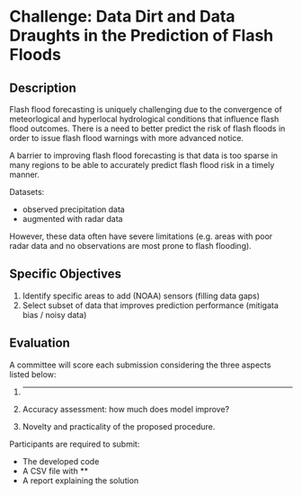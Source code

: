 # Challenge: Data Dirt and Data Draughts in the Prediction of Flash Floods


## Description
Flash flood forecasting is uniquely challenging due to the convergence of meteorlogical and hyperlocal hydrological conditions that influence flash flood outcomes. There is a need to better predict the risk of flash floods in order to issue flash flood warnings with more advanced notice. 

A barrier to improving flash flood forecasting is that data is too sparse in many regions to be able to accurately predict flash flood risk in a timely manner.

Datasets: 
* observed precipitation data
* augmented with radar data

However, these data often have severe limitations (e.g. areas with poor radar data and no observations are most prone to flash flooding). 


## Specific Objectives
1. Identify specific areas to add (NOAA) sensors (filling data gaps)
2. Select subset of data that improves prediction performance (mitigata bias / noisy data) 


## Evaluation
A committee will score each submission considering the three aspects listed below:

1. ****

2. Accuracy assessment: how much does model improve?

3. Novelty and practicality of the proposed procedure.

Participants are required to submit:
* The developed code
* A CSV file with **
* A report explaining the solution
